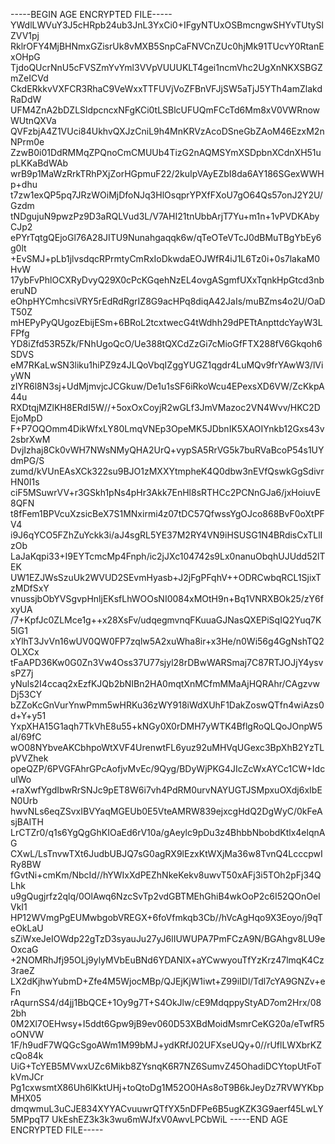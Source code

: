 -----BEGIN AGE ENCRYPTED FILE-----
YWdlLWVuY3J5cHRpb24ub3JnL3YxCi0+IFgyNTUxOSBmcngwSHYvTUtySlZVV1pj
RklrOFY4MjBHNmxGZisrUk8vMXB5SnpCaFNVCnZUc0hjMk91TUcvY0RtanExOHpG
TjdoQUcrNnU5cFVSZmYvYml3VVpVUUUKLT4gei1ncmVhc2UgXnNKXSBGZmZeICVd
CkdERkkvVXFCR3RhaC9VeWxxTTFUVjVoZFBnVFJjSW5aTjJ5YTh4amZlakdRaDdW
UFM4ZnA2bDZLSldpcncxNFgKCi0tLSBlcUFUQmFCcTd6Mm8xV0VWRnowWUtnQXVa
QVFzbjA4Z1VUci84UkhvQXJzCniL9h4MnKRVzAcoDSneGbZAoM46EzxM2nNPrm0e
ZzwB0i01DdRMMqZPQnoCmCMUUb4TizG2nAQMSYmXSDpbnXCdnXH51upLKKaBdWAb
wrB9p1MaWzRrkTRhPXjZorHGpmuF22/2kuIpVAyEZbI8da6AY186SGexWWHp+dhu
t7zw1exQP5pq7JRzWOiMjDfoNJq3HlOsqprYPXfFXoU7gO64Qs57onJ2Y2U/Gzdm
tNDgujuN9pwzPz9D3aRQLVud3L/V7AHI21tnUbbArjT7Yu+m1n+1vPVDKAbyCJp2
ePYrTqtgQEjoGl76A28JITU9Nunahgaqqk6w/qTeOTeVTcJ0dBMuTBgYbEy6g0lt
+EvSMJ+pLb1jlvsdqcRPrmtyCmRxIoDkwdaEOJWfR4iJ1L6Tz0i+0s7lakaM0HvW
17ybFvPhlOCXRyDvyQ29X0cPcKGqehNzEL4ovgASgmfUXxTqnkHpGtcd3nberuND
eOhpHYCmhcsiVRY5rEdRdRgrIZ8G9acHPq8diqA42JaIs/muBZms4o2U/OaDT50Z
mHEPyPyQUgozEbijESm+6BRoL2tcxtwecG4tWdhh29dPETtAnpttdcYayW3LFPfg
YD8iZfd53R5Zk/FNhUgoQcO/Ue388tQXCdZzGi7cMioGfFTX288fV6Gkqoh6SDVS
eM7RKaLwSN3liku1hiPZ9z4JLQoVbqIZggYUGZ1qgdr4LuMQv9frYAwW3/lViyWN
zIYR6l8N3sj+UdMjmvjcJCGkuw/De1u1sSF6iRkoWcu4EPexsXD6VW/ZcKkpA44u
RXDtqjMZlKH8ERdI5W//+5oxOxCoyjR2wGLf3JmVMazoc2VN4Wvv/HKC2DEjoMpD
F+P7OQOmm4DikWfxLY80LmqVNEp3OpeMK5JDbnIK5XAOIYnkb12Gxs43v2sbrXwM
DvjIzhaj8Ck0vWH7NWsNMyQHA2UrQ+vypSA5RrVG5k7buRVaBcoP54s1UYdmPG/S
zumd/kVUnEAsXCk322su9BJO1zMXXYtmpheK4Q0dbw3nEVfQswkGgSdivrHN0I1s
ciF5MSuwrVV+r3GSkh1pNs4pHr3Akk7EnHl8sRTHCc2PCNnGJa6/jxHoiuvE8QFN
t8fFem1BPVcuXzsicBeX7S1MNxirmi4z07tDC57QfwssYgOJco868BvF0oXtPFV4
i9J6qYCO5FZhZuYckk3i/aJ4sgRL5YE37M2RY4VN9iHSUSG1N4BRdisCxTLlIzOb
LaJaKqpi33+I9EYTcmcMp4Fnph/ic2jJXc104742s9Lx0nanuObqhUJUdd52lTEK
UW1EZJWsSzuUk2WVUD2SEvmHyasb+J2jFgPFqhV++ODRCwbqRCL1SjixTzMDfSxY
vnussjbObYVSgvpHnljEKsfLhWOOsNI0084xMOtH9n+Bq1VNRXBOk25/zY6fxyUA
/7+KpfJc0ZLMce1g++x28XsFv/udqegmvnqFKuuaGJNasQXEPiSqIQ2Yuq7K5lG1
xYlhT3JvVn16wUV0QW0FP7zqlw5A2xuWha8ir+x3He/n0Wi56g4GgNshTQ2OLXCx
tFaAPD36Kw0G0Zn3Vw4Oss37U77sjyl28rDBwWARSmaj7C87RTJOJjY4ysvsPZ7j
yNuls2I4ccaq2xEzfKJQb2bNIBn2HA0mqtXnMCfmMMaAjHQRAhr/CAgzvwDj53CY
bZZoKcGnVurYnwPmm5wHRKu36zWY918iWdXUhF1DakZoswQTfn4wiAzs0d+Y+y51
YxpXHA15G1aqh7TkVhE8u55+kNGy0X0rDMH7yWTK4BflgRoQLQoJOnpW5aI/69fC
wO08NYbveAKCbhpoWtXVF4UrenwtFL6yuz92uMHVqUGexc3BpXhB2YzTLpVVZhek
opeQZP/6PVGFAhrGPcAofjvMvEc/9Qyg/BDyWjPKG4JIcZcWxAYCc1CW+IdculWo
+raXwfYgdIbwRrSNJc9pET8W6i7vh4PdRM0urvNAYUGTJSMpxuOXdj6xIbEN0Urb
hwvNLs6eqZSvxIBVYaqMGEUb0E5VteAMRW839ejxcgHdQ2DgWyC/0kFeAsjBAITH
LrCTZr0/q1s6YgQgGhKIOaEd6rV10a/gAeylc9pDu3z4BhbbNbobdKtlx4elqnAG
CXwL/LsTnvwTXt6JudbUBJQ7sG0agRX9lEzxKtWXjMa36w8TvnQ4LcccpwIRy8BW
fGvtNi+cmKm/NbcId//hYWIxXdPEZhNkeKekv8uwvT50xAFj3i5TOh2pFj34QLhk
u9gQugjrfz2qlq/0OlAwq6NzcSvTp2vdGBTMEhGhiB4wkOoP2c6I52QOnOelVkI1
HP12WVmgPgEUMwbgobVREGX+6foVfmkqb3Cb//hVcAgHqo9X3Eoyo/j9qTeOkLaU
sZiWxeJeIOWdp22gTzD3syauJu27yJ6lIUWUPA7PmFCzA9N/BGAhgv8LU9eOxcaG
+2NOMRhJfj95OLj9ylyMVbEuBNd6YDANlX+aYCwwyouTfYzKrz47lmqK4Cz3raeZ
LX2dKjhwYubmD+Zfe4M5WjocMBp/QJEjKjW1iwt+Z99iIDl/Tdl7cYA9GNZv+eFn
rAqurnSS4/d4jj1BbQCE+1Oy9g7T+S4OkJlw/cE9MdqppyStyAD7om2Hrx/082bh
0M2Xl7OEHwsy+I5ddt6Gpw9jB9ev060D53XBdMoidMsmrCeKG20a/eTwfR5oONVW
1F/h9udF7WQGcSgoAWm1M99bMJ+ydKRfJ02UFXseUQy+0//rUflLWXbrKZcQo84k
UiG+TcYEB5MVwxUZc6Mikb8ZYsnqK6R7NZ6SumvZ45OhadiDCYtopUtFoTkVmJCr
Pg1cxwsmtX86Uh6lKktUHj+toQtoDg1M52O0HAs8oT9B6kJeyDz7RVWYKbpMHX05
dmqwmuL3uCJE834XYYACvuuwrQTfYX5nDFPe6B5ugKZK3G9aerf45LwLY5MPpqT7
UkEshEZ3k3k3wu6mWJfxV0AwvLPCbWiL
-----END AGE ENCRYPTED FILE-----
